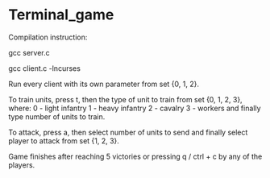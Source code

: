 # Terminal_game
Compilation instruction:

gcc server.c

gcc client.c -lncurses


Run every client with its own parameter from set {0, 1, 2}.

To train units, press t, then the type of unit to train from set {0, 1, 2, 3}, where:
0 - light infantry
1 - heavy infantry
2 - cavalry
3 - workers
and finally type number of units to train.

To attack, press a, then select number of units to send and finally select player to attack from set {1, 2, 3}.

Game finishes after reaching 5 victories or pressing q / ctrl + c by any of the players.
